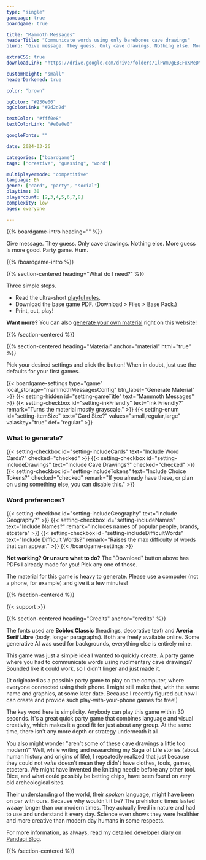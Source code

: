 ```yaml
---
type: "single"
gamepage: true
boardgame: true

title: "Mammoth Messages"
headerTitle: "Communicate words using only barebones cave drawings"
blurb: "Give message. They guess. Only cave drawings. Nothing else. More guess is more good. Party game. Hum."

extraCSS: true
downloadLink: "https://drive.google.com/drive/folders/1lFWm9gEBEFxKMeDMy_fucT5xcDac4KsC"

customHeight: "small"
headerDarkened: true

color: "brown"

bgColor: "#230e00"
bgColorLink: "#2d2d2d"

textColor: "#fff0e8"
textColorLink: "#e0e0e0"

googleFonts: ""

date: 2024-03-26

categories: ["boardgame"]
tags: ["creative", "guessing", "word"]

multiplayermode: "competitive"
language: EN
genre: ["card", "party", "social"]
playtime: 30
playercount: [2,3,4,5,6,7,8]
complexity: low
ages: everyone

---
```


{{% boardgame-intro heading="" %}}

Give message. They guess. Only cave drawings. Nothing else. More guess is more good. Party game. Hum.

{{% /boardgame-intro %}}

{{% section-centered heading="What do I need?" %}}

Three simple steps.
* Read the ultra-short [playful rules](rules).
* Download the base game PDF. (Download > Files > Base Pack.)
* Print, cut, play!

**Want more?** You can also [generate your own material](#material) right on this website!

{{% /section-centered %}}

{{% section-centered heading="Material" anchor="material" html="true" %}}

<p>Pick your desired settings and click the button! When in doubt, just use the defaults for your first games.</p>

{{< boardgame-settings type="game" local_storage="mammothMessagesConfig" btn_label="Generate Material" >}}
	{{< setting-hidden id="setting-gameTitle" text="Mammoth Messages" >}}
  {{< setting-checkbox id="setting-inkFriendly" text="Ink Friendly?" remark="Turns the material mostly grayscale." >}}
  {{< setting-enum id="setting-itemSize" text="Card Size?" values="small,regular,large" valaskey="true" def="regular" >}}
  <h3>What to generate?</h3>
  {{< setting-checkbox id="setting-includeCards" text="Include Word Cards?" checked="checked" >}}
  {{< setting-checkbox id="setting-includeDrawings" text="Include Cave Drawings?" checked="checked" >}}
  {{< setting-checkbox id="setting-includeTokens" text="Include Choice Tokens?" checked="checked" remark="If you already have these, or plan on using something else, you can disable this." >}}
  <h3>Word preferences?</h3>
  {{< setting-checkbox id="setting-includeGeography" text="Include Geography?" >}}
  {{< setting-checkbox id="setting-includeNames" text="Include Names?" remark="Includes names of popular people, brands, etcetera" >}}
  {{< setting-checkbox id="setting-includeDifficultWords" text="Include Difficult Words?" remark="Raises the max difficulty of words that can appear." >}}
{{< /boardgame-settings >}}

<p class="settings-remark"><strong>Not working? Or unsure what to do?</strong> The "Download" button above has PDFs I already made for you! Pick any one of those.</p>

<p class="settings-remark">The material for this game is heavy to generate. Please use a computer (not a phone, for example) and give it a few minutes!</p>

{{% /section-centered %}}

{{< support >}}

{{% section-centered heading="Credits" anchor="credits" %}}

The fonts used are **Boblox Classic** (headings, decorative text) and **Averia Serif Libre** (body, longer paragraphs). Both are freely available online. Some generative AI was used for backgrounds, everything else is entirely mine.

This game was just a simple idea I wanted to quickly create. A party game where you had to communicate words using rudimentary cave drawings? Sounded like it could work, so I didn't linger and just made it. 

(It originated as a possible party game to play on the computer, where everyone connected using their phone. I might still make that, with the same name and graphics, at some later date. Because I recently figured out how I can create and provide such play-with-your-phone games for free!) 

The key word here is simplicity. Anybody can play this game within 30 seconds. It's a great quick party game that combines language and visual creativity, which makes it a good fit for just about any group. At the same time, there isn't any more depth or strategy underneath it all.

You also might wonder "aren't some of these cave drawings a little too modern?" Well, while writing and researching my Saga of Life stories (about human history and origins of life), I repeatedly realized that just because they could not _write_ doesn't mean they didn't have clothes, tools, games, etcetera. We might have invented the knitting needle before any other tool. Dice, and what could possibly be betting chips, have been found on very old archeological sites. 

Their understanding of the world, their _spoken_ language, might have been on par with ours. Because why wouldn't it be? The prehistoric times lasted waaay longer than our modern times. They actually lived in nature and had to use and understand it every day. Science even shows they were healthier and more creative than modern day humans in some respects.

For more information, as always, read my [detailed developer diary on Pandaqi Blog](/blog/boardgames/mammoth-messages/).

{{% /section-centered %}}
